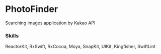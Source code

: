 # PhotoFinder
Searching images application by Kakao API

### Skills
ReactorKit, RxSwift, RxCocoa, Moya, SnapKit, UIKit, Kingfisher, SwiftLint
